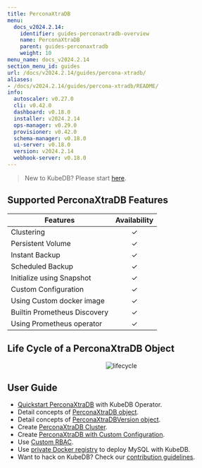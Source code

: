 ```yaml
---
title: PerconaXtraDB
menu:
  docs_v2024.2.14:
    identifier: guides-perconaxtradb-overview
    name: PerconaXtraDB
    parent: guides-perconaxtradb
    weight: 10
menu_name: docs_v2024.2.14
section_menu_id: guides
url: /docs/v2024.2.14/guides/percona-xtradb/
aliases:
- /docs/v2024.2.14/guides/percona-xtradb/README/
info:
  autoscaler: v0.27.0
  cli: v0.42.0
  dashboard: v0.18.0
  installer: v2024.2.14
  ops-manager: v0.29.0
  provisioner: v0.42.0
  schema-manager: v0.18.0
  ui-server: v0.18.0
  version: v2024.2.14
  webhook-server: v0.18.0
---
```


> New to KubeDB? Please start [here](/docs/v2024.2.14/README).

## Supported PerconaXtraDB Features

| Features                                                | Availability |
| ------------------------------------------------------- | :----------: |
| Clustering                                              |   &#10003;   |
| Persistent Volume                                       |   &#10003;   |
| Instant Backup                                          |   &#10003;   |
| Scheduled Backup                                        |   &#10003;   |
| Initialize using Snapshot                               |   &#10003;   |
| Custom Configuration                                    |   &#10003;   |
| Using Custom docker image                               |   &#10003;   |
| Builtin Prometheus Discovery                            |   &#10003;   |
| Using Prometheus operator                               |   &#10003;   |

## Life Cycle of a PerconaXtraDB Object

<p align="center">
  <img alt="lifecycle"  src="/docs/v2024.2.14/guides/percona-xtradb/images/perconaxtradb-lifecycle.svg" >
</p>

## User Guide

- [Quickstart PerconaXtraDB](/docs/v2024.2.14/guides/percona-xtradb/quickstart/overview) with KubeDB Operator.
- Detail concepts of [PerconaXtraDB object](/docs/v2024.2.14/guides/percona-xtradb/concepts/perconaxtradb).
- Detail concepts of [PerconaXtraDBVersion object](/docs/v2024.2.14/guides/percona-xtradb/concepts/perconaxtradb-version).
- Create [PerconaXtraDB Cluster](/docs/v2024.2.14/guides/percona-xtradb/clustering/galera-cluster).
- Create [PerconaXtraDB with Custom Configuration](/docs/v2024.2.14/guides/percona-xtradb/configuration/using-config-file).
- Use [Custom RBAC](/docs/v2024.2.14/guides/percona-xtradb/custom-rbac/using-custom-rbac).
- Use [private Docker registry](/docs/v2024.2.14/guides/percona-xtradb/private-registry/quickstart) to deploy MySQL with KubeDB.
- Want to hack on KubeDB? Check our [contribution guidelines](/docs/v2024.2.14/CONTRIBUTING).
